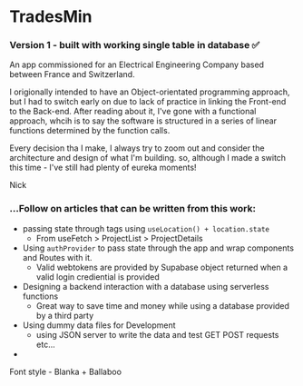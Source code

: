 # TradesMin 
### Version 1 - built with working single table in database ✅
An app commissioned for an Electrical Engineering Company based between France and Switzerland.

I origionally intended to have an Object-orientated programming approach, but I had to switch early on due to lack of practice in linking the Front-end to the Back-end. After reading about it, I've gone with a functional approach, whcih is to say the software is structured in a series of linear functions determined by the function calls.

Every decision tha I make, I always try to zoom out and consider the architecture and design of what I'm building. so, although I made a switch this time - I've still had plenty of eureka moments! 

Nick


### ...Follow on articles that can be written from this work:
- passing state through <Link> tags using ```useLocation() + location.state```
    - From useFetch > ProjectList > ProjectDetails
- Using ```authProvider``` to pass state through the app and wrap components and Routes with it. 
    - Valid webtokens are provided by Supabase object returned when a valid login crediential is provided 
- Designing a backend interaction with a database using serverless functions
    - Great way to save time and money while using a database provided by a third party
- Using dummy data files for Development
    - using JSON server to write the data and test GET POST requests etc...
- 



Font style - Blanka + Ballaboo 